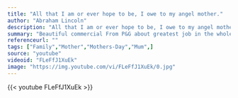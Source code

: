 ```yaml
---
title: "All that I am or ever hope to be, I owe to my angel mother."
author: "Abraham Lincoln"
description: "All that I am or ever hope to be, I owe to my angel mother. - Abraham Lincoln quotes from GetInspired365.com"
summary: "Beautiful commercial From P&G about greatest job in the whole World called 'Mom'... The hardest job in The World, Is the best job in The World. Thank you, Mom!"
referenceurl: ""
tags: ["Family","Mother","Mothers-Day","Mum",]
source: "youtube"
videoid: "FLeFfJ1XuEk"
image: "https://img.youtube.com/vi/FLeFfJ1XuEk/0.jpg"
---
```


{{< youtube FLeFfJ1XuEk >}}
